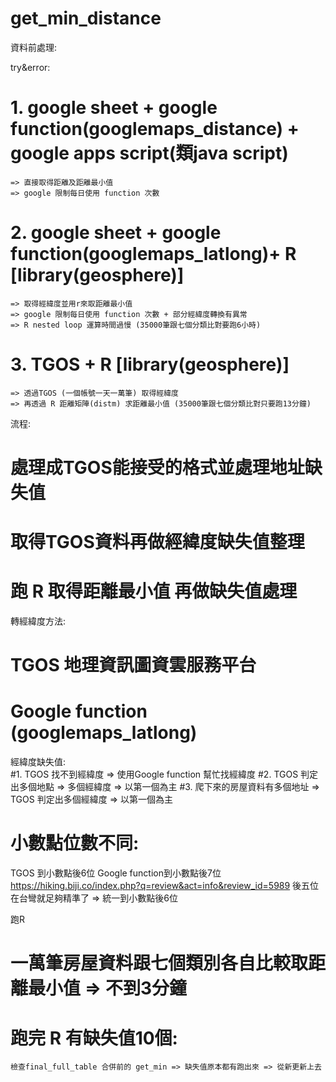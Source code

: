# get_min_distance
資料前處理:

try&error:
  # 1. google sheet + google function(googlemaps_distance) + google apps script(類java script) 
    => 直接取得距離及距離最小值 
	=> google 限制每日使用 function 次數
  # 2. google sheet + google function(googlemaps_latlong)+ R [library(geosphere)] 
    => 取得經緯度並用r來取距離最小值 
    => google 限制每日使用 function 次數 + 部分經緯度轉換有異常
	=> R nested loop 運算時間過慢 (35000筆跟七個分類比對要跑6小時)
  # 3. TGOS + R [library(geosphere)] 
    => 透過TGOS (一個帳號一天一萬筆) 取得經緯度 
	=> 再透過 R 距離矩陣(distm) 求距離最小值 (35000筆跟七個分類比對只要跑13分鐘)

流程:
  # 處理成TGOS能接受的格式並處理地址缺失值
  # 取得TGOS資料再做經緯度缺失值整理
  # 跑 R 取得距離最小值 再做缺失值處理


轉經緯度方法:
  # TGOS 地理資訊圖資雲服務平台
  # Google function (googlemaps_latlong)


經緯度缺失值:  
  #1. TGOS 找不到經緯度 => 使用Google function 幫忙找經緯度
  #2. TGOS 判定出多個地點 => 多個經緯度 => 以第一個為主
  #3. 爬下來的房屋資料有多個地址 => TGOS 判定出多個經緯度 => 以第一個為主
  
  # 小數點位數不同:
  TGOS 到小數點後6位
  Google function到小數點後7位
  https://hiking.biji.co/index.php?q=review&act=info&review_id=5989
  後五位在台彎就足夠精準了 => 統一到小數點後6位
  
跑R
  # 一萬筆房屋資料跟七個類別各自比較取距離最小值 => 不到3分鐘
  # 跑完 R 有缺失值10個:
    檢查final_full_table 合併前的 get_min => 缺失值原本都有跑出來 => 從新更新上去
